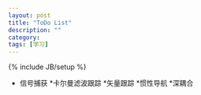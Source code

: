 ```yaml
---
layout: post
title: "ToDo List"
description: ""
category: 
tags: [学习]
---
```

{% include JB/setup %}

* 信号捕获
	*卡尔曼滤波跟踪
	*矢量跟踪
	*惯性导航
	*深耦合
